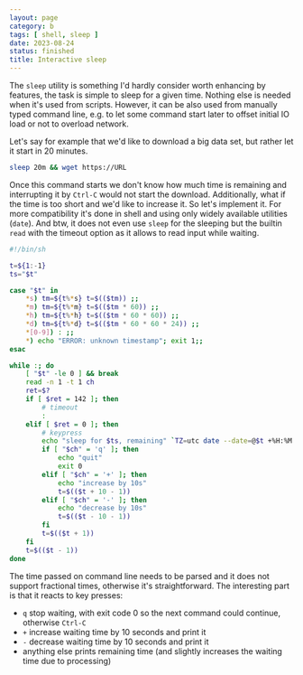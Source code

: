 ```yaml
---
layout: page
category: b
tags: [ shell, sleep ]
date: 2023-08-24
status: finished
title: Interactive sleep
---
```


The `sleep` utility is something I'd hardly consider worth enhancing by
features, the task is simple to sleep for a given time. Nothing else is needed
when it's used from scripts. However, it can be also used from manually typed
command line, e.g. to let some command start later to offset initial IO load or
not to overload network.

Let's say for example that we'd like to download a big data set, but rather let
it start in 20 minutes.

```sh
sleep 20m && wget https://URL
```

Once this command starts we don't know how much time is remaining and
interrupting it by `Ctrl-C` would not start the download. Additionally, what if
the time is too short and we'd like to increase it. So let's implement it. For
more compatibility it's done in shell and using only widely available utilities
(`date`). And btw, it does not even use `sleep` for the sleeping but the builtin
`read` with the timeout option as it allows to read input while waiting.

```sh
#!/bin/sh

t=${1:-1}
ts="$t"

case "$t" in
	*s) tm=${t%*s} t=$(($tm)) ;;
	*m) tm=${t%*m} t=$(($tm * 60)) ;;
	*h) tm=${t%*h} t=$(($tm * 60 * 60)) ;;
	*d) tm=${t%*d} t=$(($tm * 60 * 60 * 24)) ;;
	*[0-9]) : ;;
	*) echo "ERROR: unknown timestamp"; exit 1;;
esac

while :; do
	[ "$t" -le 0 ] && break
	read -n 1 -t 1 ch
	ret=$?
	if [ $ret = 142 ]; then
		# timeout
		:
	elif [ $ret = 0 ]; then
		# keypress
		echo "sleep for $ts, remaining" `TZ=utc date --date=@$t +%H:%M:%S` "($t)"
		if [ "$ch" = 'q' ]; then
			echo "quit"
			exit 0
		elif [ "$ch" = '+' ]; then
			echo "increase by 10s"
			t=$(($t + 10 - 1))
		elif [ "$ch" = '-' ]; then
			echo "decrease by 10s"
			t=$(($t - 10 - 1))
		fi
		t=$(($t + 1))
	fi
	t=$(($t - 1))
done
```

The time passed on command line needs to be parsed and it does not support
fractional times, otherwise it's straightforward. The interesting part is
that it reacts to key presses:

* `q` stop waiting, with exit code 0 so the next command could continue,
  otherwise `Ctrl-C`
* `+` increase waiting time by 10 seconds and print it
* `-` decrease waiting time by 10 seconds and print it
* anything else prints remaining time (and slightly increases the
  waiting time due to processing)
